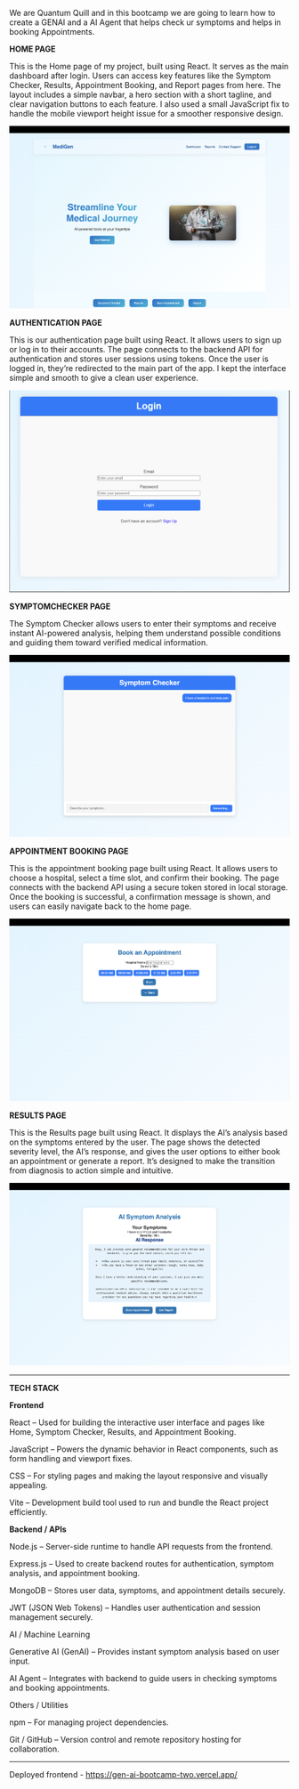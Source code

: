 We are Quantum Quill and in this bootcamp we are going to learn how to create a GENAI and a AI Agent that helps check ur symptoms and helps in booking Appointments.

**HOME PAGE**

This is the Home page of my project, built using React. It serves as the main dashboard after login. Users can access key features like the Symptom Checker, Results, Appointment Booking, and Report pages from here. The layout includes a simple navbar, a hero section with a short tagline, and clear navigation buttons to each feature. I also used a small JavaScript fix to handle the mobile viewport height issue for a smoother responsive design.

![Home Page Screenshot](assets/Screenshot_2025-10-18_at_09.19.37.png)

**AUTHENTICATION PAGE**

This is our authentication page built using React. It allows users to sign up or log in to their accounts. The page connects to the backend API for authentication and stores user sessions using tokens. Once the user is logged in, they’re redirected to the main part of the app. I kept the interface simple and smooth to give a clean user experience.

![Authentication Page Screenshot](assets/Screenshot_2025-10-18_at_09.22.23.png)

**SYMPTOMCHECKER PAGE**

The Symptom Checker allows users to enter their symptoms and receive instant AI-powered analysis, helping them understand possible conditions and guiding them toward verified medical information.

![SymptomChecker Page Screenshot](assets/Screenshot_2025-10-18_at_09.24.54.png)

**APPOINTMENT BOOKING PAGE**

This is the appointment booking page built using React. It allows users to choose a hospital, select a time slot, and confirm their booking. The page connects with the backend API using a secure token stored in local storage. Once the booking is successful, a confirmation message is shown, and users can easily navigate back to the home page.

![AppointmentBooking Page Screenshot](assets/Screenshot_2025-10-18_at_09.26.12.png)

**RESULTS PAGE**

This is the Results page built using React. It displays the AI’s analysis based on the symptoms entered by the user. The page shows the detected severity level, the AI’s response, and gives the user options to either book an appointment or generate a report. It’s designed to make the transition from diagnosis to action simple and intuitive.

![Results Page Screenshot](assets/Screenshot_2025-10-18_at_09.27.41.png)


------------------------------------------------------------------

**TECH STACK**

**Frontend**

React – Used for building the interactive user interface and pages like Home, Symptom Checker, Results, and Appointment Booking.

JavaScript – Powers the dynamic behavior in React components, such as form handling and viewport fixes.

CSS – For styling pages and making the layout responsive and visually appealing.

Vite – Development build tool used to run and bundle the React project efficiently.

**Backend / APIs**

Node.js – Server-side runtime to handle API requests from the frontend.

Express.js – Used to create backend routes for authentication, symptom analysis, and appointment booking.

MongoDB – Stores user data, symptoms, and appointment details securely.

JWT (JSON Web Tokens) – Handles user authentication and session management securely.

AI / Machine Learning

Generative AI (GenAI) – Provides instant symptom analysis based on user input.

AI Agent – Integrates with backend to guide users in checking symptoms and booking appointments.

Others / Utilities

npm – For managing project dependencies.

Git / GitHub – Version control and remote repository hosting for collaboration.

------------------------------------------------------------------

Deployed frontend - https://gen-ai-bootcamp-two.vercel.app/

